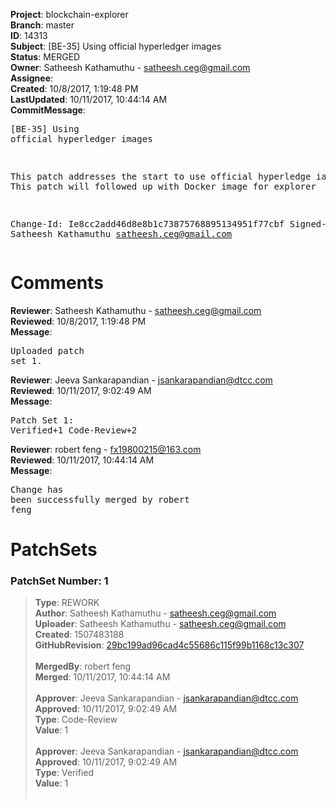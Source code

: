<strong>Project</strong>: blockchain-explorer<br><strong>Branch</strong>: master<br><strong>ID</strong>: 14313<br><strong>Subject</strong>: [BE-35] Using official hyperledger images<br><strong>Status</strong>: MERGED<br><strong>Owner</strong>: Satheesh Kathamuthu - satheesh.ceg@gmail.com<br><strong>Assignee</strong>:<br><strong>Created</strong>: 10/8/2017, 1:19:48 PM<br><strong>LastUpdated</strong>: 10/11/2017, 10:44:14 AM<br><strong>CommitMessage</strong>:<br><pre>[BE-35] Using official hyperledger images

This patch addresses the start to use official hyperledge
iamges;
This patch will followed up with Docker image for explorer

Change-Id: Ie8cc2add46d8e8b1c73875768895134951f77cbf
Signed-off-by: Satheesh Kathamuthu <satheesh.ceg@gmail.com>
</pre><h1>Comments</h1><strong>Reviewer</strong>: Satheesh Kathamuthu - satheesh.ceg@gmail.com<br><strong>Reviewed</strong>: 10/8/2017, 1:19:48 PM<br><strong>Message</strong>: <pre>Uploaded patch set 1.</pre><strong>Reviewer</strong>: Jeeva Sankarapandian - jsankarapandian@dtcc.com<br><strong>Reviewed</strong>: 10/11/2017, 9:02:49 AM<br><strong>Message</strong>: <pre>Patch Set 1: Verified+1 Code-Review+2</pre><strong>Reviewer</strong>: robert feng - fx19800215@163.com<br><strong>Reviewed</strong>: 10/11/2017, 10:44:14 AM<br><strong>Message</strong>: <pre>Change has been successfully merged by robert feng</pre><h1>PatchSets</h1><h3>PatchSet Number: 1</h3><blockquote><strong>Type</strong>: REWORK<br><strong>Author</strong>: Satheesh Kathamuthu - satheesh.ceg@gmail.com<br><strong>Uploader</strong>: Satheesh Kathamuthu - satheesh.ceg@gmail.com<br><strong>Created</strong>: 1507483188<br><strong>GitHubRevision</strong>: [29bc199ad96cad4c55686c115f99b1168c13c307](https://github.com/hyperledger/blockchain-explorer/commit/29bc199ad96cad4c55686c115f99b1168c13c307)<br><br><strong>MergedBy</strong>: robert feng<br><strong>Merged</strong>: 10/11/2017, 10:44:14 AM<br><br><strong>Approver</strong>: Jeeva Sankarapandian - jsankarapandian@dtcc.com<br><strong>Approved</strong>: 10/11/2017, 9:02:49 AM<br><strong>Type</strong>: Code-Review<br><strong>Value</strong>: 1<br><br><strong>Approver</strong>: Jeeva Sankarapandian - jsankarapandian@dtcc.com<br><strong>Approved</strong>: 10/11/2017, 9:02:49 AM<br><strong>Type</strong>: Verified<br><strong>Value</strong>: 1<br><br></blockquote>